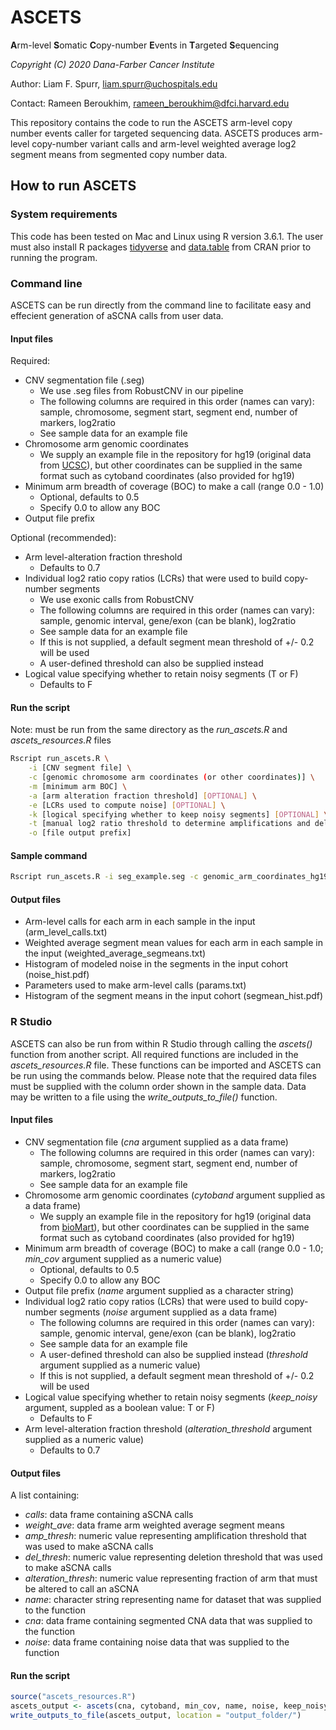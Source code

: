 # ASCETS
**A**rm-level **S**omatic **C**opy-number **E**vents in **T**argeted **S**equencing

_Copyright (C) 2020 Dana-Farber Cancer Institute_

Author: Liam F. Spurr, liam.spurr@uchospitals.edu

Contact: Rameen Beroukhim, rameen_beroukhim@dfci.harvard.edu

This repository contains the code to run the ASCETS arm-level copy number events caller for targeted sequencing data. ASCETS produces arm-level copy-number variant calls and arm-level weighted average log2 segment means from segmented copy number data.

## How to run ASCETS
### System requirements
This code has been tested on Mac and Linux using R version 3.6.1. The user must also install R packages [tidyverse](https://www.tidyverse.org/packages/) and
[data.table](https://github.com/Rdatatable/data.table/wiki/Installation) from CRAN prior to running the program.

### Command line

ASCETS can be run directly from the command line to facilitate easy and effecient generation of aSCNA calls from user data.

#### Input files

Required:
- CNV segmentation file (.seg)
	- We use .seg files from RobustCNV in our pipeline
	- The following columns are required in this order (names can vary): sample, chromosome, segment start, segment end, number of markers, log2ratio
	- See sample data for an example file
- Chromosome arm genomic coordinates
	- We supply an example file in the repository for hg19 (original data from [UCSC](http://hgdownload.cse.ucsc.edu/goldenPath/hg19/database/cytoBand.txt.gz)), but other coordinates can be supplied in the same format such as cytoband coordinates (also provided for hg19)
- Minimum arm breadth of coverage (BOC) to make a call (range 0.0 - 1.0)
	- Optional, defaults to 0.5
	- Specify 0.0 to allow any BOC
- Output file prefix

Optional (recommended):
- Arm level-alteration fraction threshold
	- Defaults to 0.7
- Individual log2 ratio copy ratios (LCRs) that were used to build copy-number segments
	- We use exonic calls from RobustCNV
	- The following columns are required in this order (names can vary): sample, genomic interval, gene/exon (can be blank), log2ratio
	- See sample data for an example file
	- If this is not supplied, a default segment mean threshold of +/- 0.2 will be used
	- A user-defined threshold can also be supplied instead
- Logical value specifying whether to retain noisy segments (T or F)
	- Defaults to F

#### Run the script

Note: must be run from the same directory as the *run_ascets.R* and *ascets_resources.R* files
```bash
Rscript run_ascets.R \
	-i [CNV segment file] \
	-c [genomic chromosome arm coordinates (or other coordinates)] \
	-m [minimum arm BOC] \
	-a [arm alteration fraction threshold] [OPTIONAL] \
	-e [LCRs used to compute noise] [OPTIONAL] \
	-k [logical specifying whether to keep noisy segments] [OPTIONAL] \
	-t [manual log2 ratio threshold to determine amplifications and deletions] [OPTIONAL, will overwrite noise estimate] \
	-o [file output prefix]
```

#### Sample command
```bash
Rscript run_ascets.R -i seg_example.seg -c genomic_arm_coordinates_hg19.txt -m 0.5 -e lcr_example.txt -k F -a 0.7 -o sample_output
```

#### Output files
- Arm-level calls for each arm in each sample in the input (arm_level_calls.txt)
- Weighted average segment mean values for each arm in each sample in the input (weighted_average_segmeans.txt)
- Histogram of modeled noise in the segments in the input cohort (noise_hist.pdf)
- Parameters used to make arm-level calls (params.txt)
- Histogram of the segment means in the input cohort (segmean_hist.pdf)


### R Studio

ASCETS can also be run from within R Studio through calling the *ascets()* function from another script. All required functions are included in the *ascets_resources.R* file. These functions can be imported and ASCETS can be run using the commands below. Please note that the required data files must be supplied with the column order shown in the sample data. Data may be written to a file using the *write_outputs_to_file()* function.

#### Input files

- CNV segmentation file (*cna* argument supplied as a data frame)
	- The following columns are required in this order (names can vary): sample, chromosome, segment start, segment end, number of markers, log2ratio
	- See sample data for an example file
- Chromosome arm genomic coordinates (*cytoband* argument supplied as a data frame)
	- We supply an example file in the repository for hg19 (original data from [bioMart](http://grch37.ensembl.org/biomart/martview/69a5479f5796c22ca786f81386e2d5e4)), but other coordinates can be supplied in the same format such as cytoband coordinates (also provided for hg19)
- Minimum arm breadth of coverage (BOC) to make a call (range 0.0 - 1.0; *min_cov* argument supplied as a numeric value) 
	- Optional, defaults to 0.5
	- Specify 0.0 to allow any BOC
- Output file prefix (*name* argument supplied as a character string)
- Individual log2 ratio copy ratios (LCRs) that were used to build copy-number segments (*noise* argument supplied as a data frame)
	- The following columns are required in this order (names can vary): sample, genomic interval, gene/exon (can be blank), log2ratio
	- See sample data for an example file
	- A user-defined threshold can also be supplied instead (*threshold* argument supplied as a numeric value)
	- If this is not supplied, a default segment mean threshold of +/- 0.2 will be used
- Logical value specifying whether to retain noisy segments (*keep_noisy* argument, suppled as a boolean value: T or F)
	- Defaults to F
- Arm level-alteration fraction threshold (*alteration_threshold* argument supplied as a numeric value)
	- Defaults to 0.7

#### Output files

A list containing:
- *calls*: data frame containing aSCNA calls
- *weight_ave*: data frame arm weighted average segment means
- *amp_thresh*: numeric value representing amplification threshold that was used to make aSCNA calls
- *del_thresh*: numeric value representing deletion threshold that was used to make aSCNA calls
- *alteration_thresh*: numeric value representing fraction of arm that must be altered to call an aSCNA
- *name*: character string representing name for dataset that was supplied to the function
- *cna*: data frame containing segmented CNA data that was supplied to the function
- *noise*: data frame containing noise data that was supplied to the function

#### Run the script

```r
source("ascets_resources.R")
ascets_output <- ascets(cna, cytoband, min_cov, name, noise, keep_noisy, threshold, alteration_threshold)
write_outputs_to_file(ascets_output, location = "output_folder/")
```
